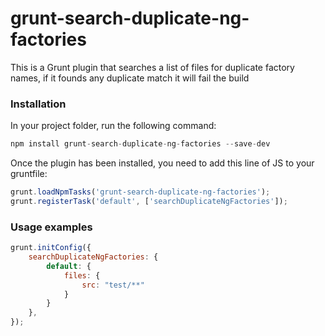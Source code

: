 # grunt-search-duplicate-ng-factories

This is a Grunt plugin that searches a list of files for duplicate factory names, if it founds any duplicate match it will fail the build

### Installation

In your project folder, run the following command:

```js
npm install grunt-search-duplicate-ng-factories --save-dev
```

Once the plugin has been installed, you need to add this line of JS to your gruntfile:

```js
grunt.loadNpmTasks('grunt-search-duplicate-ng-factories');
grunt.registerTask('default', ['searchDuplicateNgFactories']);
```


### Usage examples

```js
grunt.initConfig({
    searchDuplicateNgFactories: {
        default: {
            files: {
                src: "test/**"
            }
        }
    },
});
